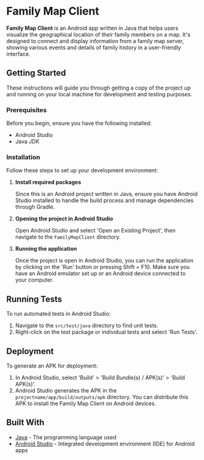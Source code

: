 # Family Map Client

**Family Map Client** is an Android app written in Java that helps users visualize the geographical location of their family members on a map. It's designed to connect and display information from a family map server, showing various events and details of family history in a user-friendly interface.

## Getting Started

These instructions will guide you through getting a copy of the project up and running on your local machine for development and testing purposes.

### Prerequisites

Before you begin, ensure you have the following installed:
- Android Studio
- Java JDK

### Installation

Follow these steps to set up your development environment:

1. **Install required packages**

   Since this is an Android project written in Java, ensure you have Android Studio installed to handle the build process and manage dependencies through Gradle.

2. **Opening the project in Android Studio**

   Open Android Studio and select 'Open an Existing Project', then navigate to the `FamilyMapClient` directory.

3. **Running the application**

   Once the project is open in Android Studio, you can run the application by clicking on the 'Run' button or pressing Shift + F10. Make sure you have an Android emulator set up or an Android device connected to your computer.

## Running Tests

To run automated tests in Android Studio:

1. Navigate to the `src/test/java` directory to find unit tests.
2. Right-click on the test package or individual tests and select 'Run Tests'.

## Deployment

To generate an APK for deployment:

1. In Android Studio, select 'Build' > 'Build Bundle(s) / APK(s)' > 'Build APK(s)'.
2. Android Studio generates the APK in the `projectname/app/build/outputs/apk` directory. You can distribute this APK to install the Family Map Client on Android devices.

## Built With

* [Java](https://www.oracle.com/java/) - The programming language used
* [Android Studio](https://developer.android.com/studio) - Integrated development environment (IDE) for Android apps
